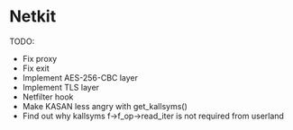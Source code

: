 # Netkit

TODO:
- Fix proxy
- Fix exit
- Implement AES-256-CBC layer
- Implement TLS layer
- Netfilter hook
- Make KASAN less angry with get_kallsyms()
- Find out why kallsyms f->f_op->read_iter is not required from userland
